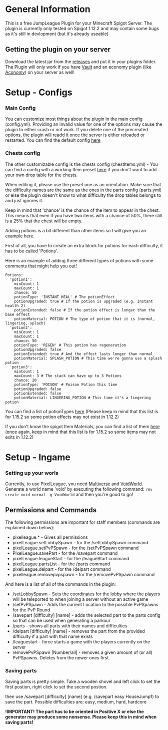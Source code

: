 # General Information

This is a free JumpLeague Plugin for your Minecraft Spigot Server.
The plugin is currently only tested on Spigot 1.12.2 and may contain some bugs as it's still in devlopment (but it's already useable)

## Getting the plugin on your server

Download the latest jar from the [releases](https://github.com/Skiftstar/JumpLeague/releases) and put it in your plugins folder.
The Plugin will only work if you have [Vault](https://www.spigotmc.org/resources/vault.34315/) and an economy plugin (like [Aconomy](https://www.spigotmc.org/resources/aconomy-simple-vault-economy.64569/)) on your server as well!

# Setup - Configs

### Main Config

You can customize most things about the plugin in the main config (config.yml). Providing an invalid value for one of the options may cause the plugin to either crash or not work. If you delete one of the precreated options, the plugin will readd it once the server is either reloaded or restarted.
You can find the default config [here](https://github.com/Skiftstar/JumpLeague/blob/master/resources/config.yml)

### Chests config

The other customizable config is the chests config (chestItems.yml) - You can find a config with a working Item preset [here](https://github.com/Skiftstar/JumpLeague/blob/master/resources/chestItems.yml) if you don't want to add your own drop table for the chests.

When editing it, please use the preset one as an orientation. Make sure that the difficulty names are the same as the ones in the parts config (parts.yml) or else the plugin doesn't know to what difficulty the drop tables belongs to and just ignores it.

Keep in mind that 'chance' is the chance of the item to appear in the chest. This means that even if you have two items with a chance of 50%, there still is a 25% that the chest will be empty.

Adding potions is a bit different than other items so I will give you an example here.

First of all, you have to create an extra block for potions for each difficulty, it has to be called 'Potions'.

Here is an example of adding three different types of potions with some comments that might help you out!
```
Potions:
  'potion1':
    minCount: 1
    maxCount: 1
    chance: 50
    potionType: 'INSTANT_HEAL' # The potionEffect
    potionUpgraded: true # If the potion is upgraded (e.g. Instant health 2)
    potionExtended: false # If the potion effect is longer than the base effect
    potionMaterial: POTION # The type of potion that it is (normal, lingering, splach)
  'potion2':
    minCount: 1
    maxCount: 1
    chance: 50
    potionType: 'REGEN' # This potion has regeneration
    potionUpgraded: false
    potionExtended: true # And the effect lasts longer than normal
    potionMaterial: SPLASH_POTION # This time we're gonna use a splash potion
  'potion3':
    minCount: 1
    maxCount: 3 # The stack can have up to 3 Potions
    chance: 20
    potionType: 'POISON' # Poison Potion this time
    potionUpgraded: false
    potionExtended: false
    potionMaterial: LINGERING_POTION # This time it's a lingering potion
```

You can find a list of potionTypes [here](https://hub.spigotmc.org/javadocs/bukkit/org/bukkit/potion/PotionType.html) (Please keep in mind that this list is for 1.15.2 so some potion effects may not exist in 1.12.2)

If you don't know the spigot Item Materials, you can find a list of them [here](https://hub.spigotmc.org/javadocs/spigot/org/bukkit/Material.html) (once again, keep in mind that this list is for 1.15.2 so some items may not exits in 1.12.2)

# Setup - Ingame

### Setting up your worls

Currently, to use PixelLeague, you need [Multiverse](https://www.spigotmc.org/resources/multiverse-core.390/) and [VoidWorld](https://www.spigotmc.org/resources/voidworld.29807/). Generate a world name 'void' by executing the following command: `/mv create void normal -g VoidWorld` and then you're good to go!

## Permissions and Commands

The following permissions are important for staff members (commands are explained down below):
- pixelleague.* - Gives all permissions
- pixelLeague.setLobbySpawn - for the /setLobbySpawn command
- pixelLeague.setPvPSpawn - for the /setPvPSpawn command
- PixelLeague.savePart - for the /savepart command
- pixelLeague.leagueStart - for the /leagueStart command
- pixelLeague.partsList - for the /parts command
- pixelLeague.delpart - for the /delpart command
- pixelleague.removepvpspawn - for the /removePvPSpawn command

And here is a list of all of the commands in the plugin:
- /setLobbySpawn - Sets the coordinates for the lobby where the players will be teleported to when joining a server without an active game
- /setPvPSpawn - Adds the current Location to the possible PvPSpawns for the PvP Round
- /savepart [difficulty] [name] - adds the selected part to the parts config so that can be used when generating a parkour
- /parts - shows all parts with their names and difficulties
- /delpart [difficulty] [name] - removes the part from the provided difficulty if a part with that name exists
- /leaguestart - force starts a game with the players currently on the server
- removePvPSpawn [Number/all] - removes a given amount of (or all) PvPSpawns. Deletes from the newer ones first.

### Saving parts

Saving parts is pretty simple. Take a wooden shovel and left click to set the first postion, right click to set the second postion.

then use /savepart [difficulty] [name] (e.g. /savepart easy HouseJump1) to save the part.
Possible difficulties are: easy, medium, hard, hardcore

**!IMPORTANT! The part has to be oriented in Positive X or else the generator may produce some nonsense. Please keep this in mind when saving parts!**
